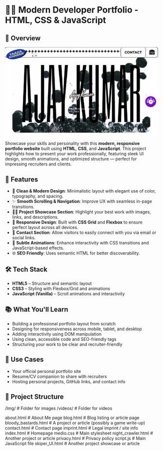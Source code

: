 # 👨‍💻 Modern Developer Portfolio - HTML, CSS & JavaScript

## 🚀 Overview
<a href="https://ajaykumarbluewhale.github.io/My_portfolio/" target="_blank">
  <img src="./img/thumbnail.png.jpeg" alt="Portfolio Thumbnail"/>
</a>

Showcase your skills and personality with this **modern, responsive portfolio website** built using **HTML**, **CSS**, and **JavaScript**. This project highlights how to present your work professionally, featuring sleek UI design, smooth animations, and optimized structure — perfect for impressing recruiters and clients.

## 🌟 Features

- 🎯 **Clean & Modern Design**: Minimalistic layout with elegant use of color, typography, and spacing.
- ✨ **Smooth Scrolling & Navigation**: Improve UX with seamless in-page transitions.
- 🧑‍💼 **Project Showcase Section**: Highlight your best work with images, links, and descriptions.
- 📱 **Responsive Design**: Built with **CSS Grid** and **Flexbox** to ensure perfect layout across all devices.
- 💬 **Contact Section**: Allow visitors to easily connect with you via email or social links.
- 🧠 **Subtle Animations**: Enhance interactivity with CSS transitions and JavaScript-based effects.
- 🌐 **SEO Friendly**: Uses semantic HTML for better discoverability.

## 🛠️ Tech Stack

- **HTML5** – Structure and semantic layout
- **CSS3** – Styling with Flexbox/Grid and animations
- **JavaScript (Vanilla)** – Scroll animations and interactivity

## 📚 What You'll Learn

- Building a professional portfolio layout from scratch
- Designing for responsiveness across mobile, tablet, and desktop
- Adding interactivity using DOM manipulation
- Using clean, accessible code and SEO-friendly tags
- Structuring your work to be clear and recruiter-friendly

## 🧩 Use Cases

- Your official personal portfolio site
- Resume/CV companion to share with recruiters
- Hosting personal projects, GitHub links, and contact info

## 📁 Project Structure
/Img/                  # Folder for images
/videos/               # Folder for videos

about.html             # About Me page
blog.html              # Blog listing or article page
bloody_bastards.html   # A project or article (possibly a game write-up)
contact.html           # Contact page
imprint.html           # Legal imprint / site info
index.html             # Homepage
medio.css              # Main stylesheet
night_crawler.html     # Another project or article
privacy.html           # Privacy policy
script.js              # Main JavaScript file
skiper_UI.html         # Another project showcase or article


